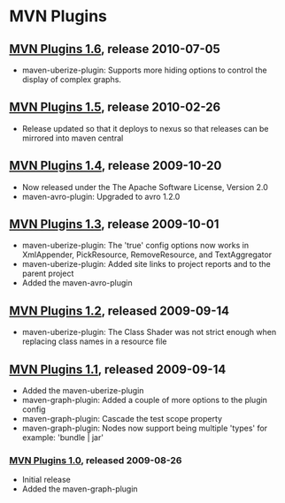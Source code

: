 # MVN Plugins

## [MVN Plugins 1.6][1_6], release 2010-07-05
[1_6]: http://mvnplugins.fusesource.org/maven/1.6

* maven-uberize-plugin: Supports more hiding options to control the display of complex graphs.

## [MVN Plugins 1.5][1_5], release 2010-02-26
[1_5]: http://mvnplugins.fusesource.org/maven/1.5

* Release updated so that it deploys to nexus so that releases can be mirrored into maven central

## [MVN Plugins 1.4][1_4], release 2009-10-20
[1_4]: http://mvnplugins.fusesource.org/maven/1.4

* Now released under the The Apache Software License, Version 2.0
* maven-avro-plugin: Upgraded to avro 1.2.0

## [MVN Plugins 1.3][1_3], release 2009-10-01
[1_3]: http://mvnplugins.fusesource.org/maven/1.3

* maven-uberize-plugin: The '<ignoreCase>true</ignoreCase>' config options now works in XmlAppender, PickResource, RemoveResource, and TextAggregator 
* maven-uberize-plugin: Added site links to project reports and to the parent project
* Added the maven-avro-plugin

## [MVN Plugins 1.2][1_2], released 2009-09-14
[1_2]: http://mvnplugins.fusesource.org/maven/1.2

* maven-uberize-plugin: The Class Shader was not strict enough when replacing class names in a resource file 

## [MVN Plugins 1.1][1_1], released 2009-09-14
[1_1]: http://mvnplugins.fusesource.org/maven/1.1

* Added the maven-uberize-plugin
* maven-graph-plugin: Added a couple of more options to the plugin config 
* maven-graph-plugin: Cascade the test scope property
* maven-graph-plugin: Nodes now support being multiple 'types' for example: 'bundle | jar'

### [MVN Plugins 1.0][1_0], released 2009-08-26
[1_0]: http://mvnplugins.fusesource.org/maven/1.0

* Initial release
* Added the maven-graph-plugin
